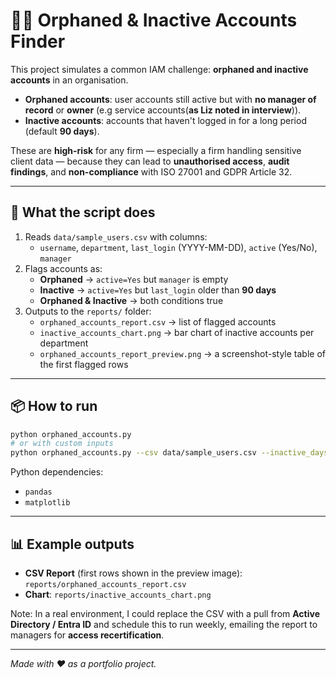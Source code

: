 # 🕵️‍♂️ Orphaned & Inactive Accounts Finder

This project simulates a common IAM challenge: **orphaned and inactive accounts** in an organisation.  
- **Orphaned accounts**: user accounts still active but with **no manager of record** or **owner** (e.g service accounts(**as Liz noted in interview**)).
- **Inactive accounts**: accounts that haven't logged in for a long period (default **90 days**).

These are **high-risk** for any firm — especially a firm handling sensitive client data — because they can lead to **unauthorised access**, **audit findings**, and **non-compliance** with ISO 27001 and GDPR Article 32.

---

## 🚀 What the script does
1. Reads `data/sample_users.csv` with columns:
   - `username`, `department`, `last_login` (YYYY-MM-DD), `active` (Yes/No), `manager`  
2. Flags accounts as:
   - **Orphaned** → `active=Yes` but `manager` is empty  
   - **Inactive** → `active=Yes` but `last_login` older than **90 days**  
   - **Orphaned & Inactive** → both conditions true  
3. Outputs to the `reports/` folder:
   - `orphaned_accounts_report.csv` → list of flagged accounts
   - `inactive_accounts_chart.png` → bar chart of inactive accounts per department
   - `orphaned_accounts_report_preview.png` → a screenshot-style table of the first flagged rows

---

## 📦 How to run
```bash
python orphaned_accounts.py
# or with custom inputs
python orphaned_accounts.py --csv data/sample_users.csv --inactive_days 60
```

Python dependencies:
- `pandas`
- `matplotlib`

---

## 📊 Example outputs
- **CSV Report** (first rows shown in the preview image): `reports/orphaned_accounts_report.csv`
- **Chart**: `reports/inactive_accounts_chart.png`

Note: In a real environment, I could replace the CSV with a pull from **Active Directory / Entra ID** and schedule this to run weekly, emailing the report to managers for **access recertification**.

---

*Made with ❤️ as a  portfolio project.*

